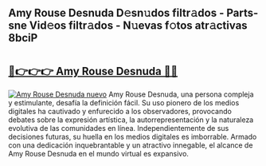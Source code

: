 ## Amy Rouse Desnuda D𝚎sn𝚞dos filtr𝚊dos - Parts-sne Vid𝚎os filtr𝚊dos - N𝚞evas f𝚘tos atr𝚊ctivas 8bciP

# <h2><a href="http://mbbcyw3.tromn.icu/?c=Amy+Rouse+Desnuda">🔗👉👉👉 Amy Rouse Desnuda 🔗🔗</a></h2>

[![Amy Rouse Desnuda nuevo](https://i.imgur.com/pEAQMta.gif)](http://mbbcyw3.tromn.icu/?c=Amy+Rouse+Desnuda)
Amy Rouse Desnuda, una persona compleja y estimulante, desafía la definición fácil. Su uso pionero de los medios digitales ha cautivado y enfurecido a los observadores, provocando debates sobre la expresión artística, la autorrepresentación y la naturaleza evolutiva de las comunidades en línea. Independientemente de sus decisiones futuras, su huella en los medios digitales es imborrable. Armado con una dedicación inquebrantable y un atractivo innegable, el alcance de Amy Rouse Desnuda en el mundo virtual es expansivo.
